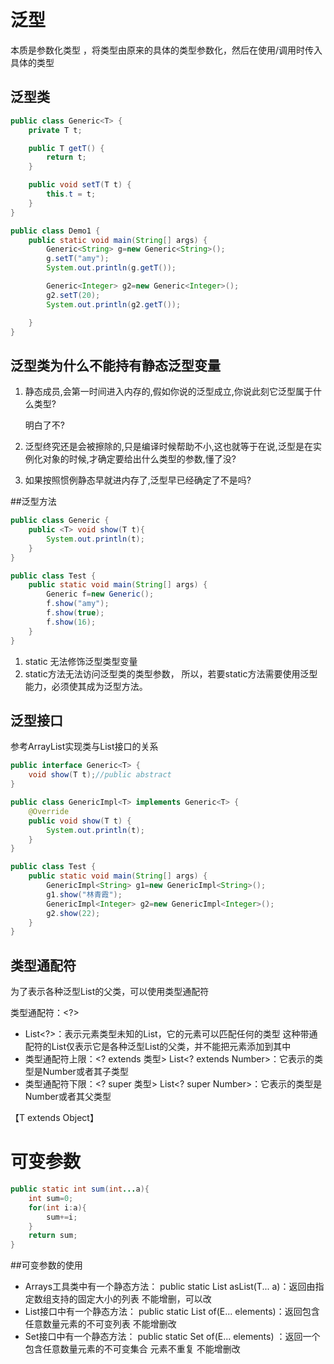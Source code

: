 # 泛型

本质是参数化类型 ，将类型由原来的具体的类型参数化，然后在使用/调用时传入具体的类型  

## 泛型类

```java
public class Generic<T> {
    private T t;

    public T getT() {
        return t;
    }

    public void setT(T t) {
        this.t = t;
    }
}
```

```java
public class Demo1 {
    public static void main(String[] args) {
        Generic<String> g=new Generic<String>();
        g.setT("amy");
        System.out.println(g.getT());

        Generic<Integer> g2=new Generic<Integer>();
        g2.setT(20);
        System.out.println(g2.getT());

    }
}
```

## 泛型类为什么不能持有静态泛型变量

1. 静态成员,会第一时间进入内存的,假如你说的泛型成立,你说此刻它泛型属于什么类型?

   明白了不?

2. 泛型终究还是会被擦除的,只是编译时候帮助不小,这也就等于在说,泛型是在实例化对象的时候,才确定要给出什么类型的参数,懂了没?

3. 如果按照惯例静态早就进内存了,泛型早已经确定了不是吗?

##泛型方法

```java
public class Generic {
    public <T> void show(T t){
        System.out.println(t);
    }
}
```

```java
public class Test {
    public static void main(String[] args) {
        Generic f=new Generic();
        f.show("amy");
        f.show(true);
        f.show(16);
    }
}
```
1. static 无法修饰泛型类型变量
2. static方法无法访问泛型类的类型参数，
所以，若要static方法需要使用泛型能力，必须使其成为泛型方法。

## 泛型接口

参考ArrayList实现类与List接口的关系

```java
public interface Generic<T> {
    void show(T t);//public abstract 
}
```

```java
public class GenericImpl<T> implements Generic<T> {
    @Override
    public void show(T t) {
        System.out.println(t);
    }
}
```

```java
public class Test {
    public static void main(String[] args) {
        GenericImpl<String> g1=new GenericImpl<String>();
        g1.show("林青霞");
        GenericImpl<Integer> g2=new GenericImpl<Integer>();
        g2.show(22);
    }
}
```

## 类型通配符

为了表示各种泛型List的父类，可以使用类型通配符  

类型通配符：<?>

- List<?>：表示元素类型未知的List，它的元素可以匹配任何的类型
  这种带通配符的List仅表示它是各种泛型List的父类，并不能把元素添加到其中
- 类型通配符上限：<? extends 类型>
  List<? extends Number>：它表示的类型是Number或者其子类型
- 类型通配符下限：<? super 类型>
  List<? super Number>：它表示的类型是Number或者其父类型  

【T extends Object】

# 可变参数

```java
public static int sum(int...a){
    int sum=0;
    for(int i:a){
        sum+=i;
    }
    return sum;
}
```

##可变参数的使用

- Arrays工具类中有一个静态方法：
  public static List asList(T... a)：返回由指定数组支持的固定大小的列表
  不能增删，可以改
- List接口中有一个静态方法：
  public static List of(E... elements)：返回包含任意数量元素的不可变列表
  不能增删改  
- Set接口中有一个静态方法：
  public static Set of(E... elements) ：返回一个包含任意数量元素的不可变集合
  元素不重复
  不能增删改  